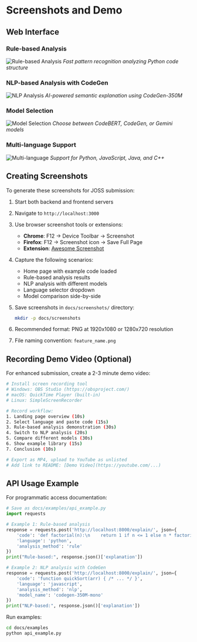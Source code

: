 # Screenshots and Demo

## Web Interface

### Rule-based Analysis
![Rule-based Analysis](docs/screenshots/rule_based_analysis.png)
*Fast pattern recognition analyzing Python code structure*

### NLP-based Analysis with CodeGen
![NLP Analysis](docs/screenshots/nlp_analysis_codegen.png)
*AI-powered semantic explanation using CodeGen-350M*

### Model Selection
![Model Selection](docs/screenshots/model_selection.png)
*Choose between CodeBERT, CodeGen, or Gemini models*

### Multi-language Support
![Multi-language](docs/screenshots/multilanguage.png)
*Support for Python, JavaScript, Java, and C++*

## Creating Screenshots

To generate these screenshots for JOSS submission:

1. Start both backend and frontend servers
2. Navigate to `http://localhost:3000`
3. Use browser screenshot tools or extensions:
   - **Chrome**: F12 → Device Toolbar → Screenshot
   - **Firefox**: F12 → Screenshot icon → Save Full Page
   - **Extension**: [Awesome Screenshot](https://www.awesomescreenshot.com/)

4. Capture the following scenarios:
   - Home page with example code loaded
   - Rule-based analysis results
   - NLP analysis with different models
   - Language selector dropdown
   - Model comparison side-by-side

5. Save screenshots in `docs/screenshots/` directory:
   ```bash
   mkdir -p docs/screenshots
   ```

6. Recommended format: PNG at 1920x1080 or 1280x720 resolution
7. File naming convention: `feature_name.png`

## Recording Demo Video (Optional)

For enhanced submission, create a 2-3 minute demo video:

```bash
# Install screen recording tool
# Windows: OBS Studio (https://obsproject.com/)
# macOS: QuickTime Player (built-in)
# Linux: SimpleScreenRecorder

# Record workflow:
1. Landing page overview (10s)
2. Select language and paste code (15s)
3. Rule-based analysis demonstration (30s)
4. Switch to NLP analysis (20s)
5. Compare different models (30s)
6. Show example library (15s)
7. Conclusion (10s)

# Export as MP4, upload to YouTube as unlisted
# Add link to README: [Demo Video](https://youtube.com/...)
```

## API Usage Example

For programmatic access documentation:

```python
# Save as docs/examples/api_example.py
import requests

# Example 1: Rule-based analysis
response = requests.post('http://localhost:8000/explain/', json={
    'code': 'def factorial(n):\n    return 1 if n <= 1 else n * factorial(n-1)',
    'language': 'python',
    'analysis_method': 'rule'
})
print("Rule-based:", response.json()['explanation'])

# Example 2: NLP analysis with CodeGen
response = requests.post('http://localhost:8000/explain/', json={
    'code': 'function quickSort(arr) { /* ... */ }',
    'language': 'javascript',
    'analysis_method': 'nlp',
    'model_name': 'codegen-350M-mono'
})
print("NLP-based:", response.json()['explanation'])
```

Run examples:
```bash
cd docs/examples
python api_example.py
```
